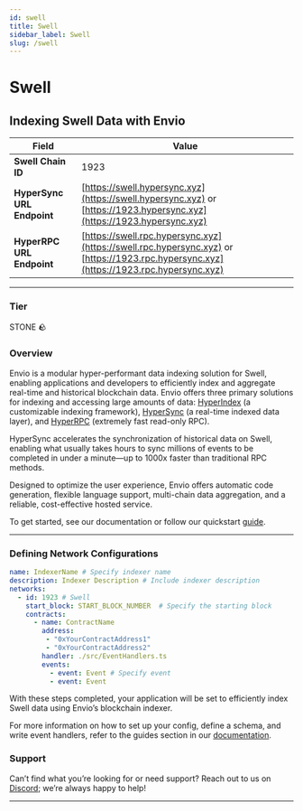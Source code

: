 ```yaml
---
id: swell
title: Swell
sidebar_label: Swell
slug: /swell
---
```


# Swell

## Indexing Swell Data with Envio

| **Field**                     | **Value**                                                                                          |
|-------------------------------|----------------------------------------------------------------------------------------------------|
| **Swell Chain ID**     | 1923                                                                                            |
| **HyperSync URL Endpoint**    | [https://swell.hypersync.xyz](https://swell.hypersync.xyz) or [https://1923.hypersync.xyz](https://1923.hypersync.xyz) |
| **HyperRPC URL Endpoint**     | [https://swell.rpc.hypersync.xyz](https://swell.rpc.hypersync.xyz) or [https://1923.rpc.hypersync.xyz](https://1923.rpc.hypersync.xyz) |

---

### Tier

STONE 🪨

### Overview

Envio is a modular hyper-performant data indexing solution for Swell, enabling applications and developers to efficiently index and aggregate real-time and historical blockchain data. Envio offers three primary solutions for indexing and accessing large amounts of data: [HyperIndex](/docs/HyperIndex/overview) (a customizable indexing framework), [HyperSync](/docs/HyperSync/overview) (a real-time indexed data layer), and [HyperRPC](/docs/HyperRPC/overview-hyperrpc) (extremely fast read-only RPC).

HyperSync accelerates the synchronization of historical data on Swell, enabling what usually takes hours to sync millions of events to be completed in under a minute—up to 1000x faster than traditional RPC methods.

Designed to optimize the user experience, Envio offers automatic code generation, flexible language support, multi-chain data aggregation, and a reliable, cost-effective hosted service.

To get started, see our documentation or follow our quickstart [guide](/docs/HyperIndex/contract-import).

---

### Defining Network Configurations

```yaml
name: IndexerName # Specify indexer name
description: Indexer Description # Include indexer description
networks:
  - id: 1923 # Swell  
    start_block: START_BLOCK_NUMBER  # Specify the starting block
    contracts:
      - name: ContractName
        address:
         - "0xYourContractAddress1"
         - "0xYourContractAddress2"
        handler: ./src/EventHandlers.ts
        events:
          - event: Event # Specify event
          - event: Event
```

With these steps completed, your application will be set to efficiently index Swell data using Envio’s blockchain indexer.

For more information on how to set up your config, define a schema, and write event handlers, refer to the guides section in our [documentation](/docs/HyperIndex/configuration-file).

### Support

Can’t find what you’re looking for or need support? Reach out to us on [Discord](https://discord.com/invite/Q9qt8gZ2fX); we’re always happy to help!

---

